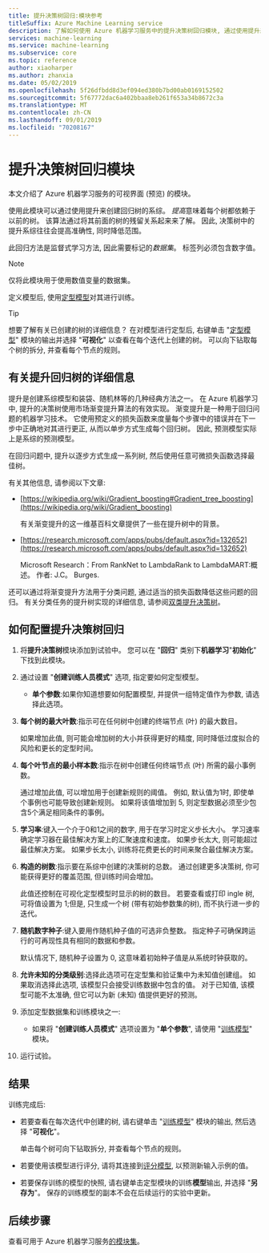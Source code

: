 ```yaml
---
title: 提升决策树回归:模块参考
titleSuffix: Azure Machine Learning service
description: 了解如何使用 Azure 机器学习服务中的提升决策树回归模块, 通过使用提升来创建回归树的系综。
services: machine-learning
ms.service: machine-learning
ms.subservice: core
ms.topic: reference
author: xiaoharper
ms.author: zhanxia
ms.date: 05/02/2019
ms.openlocfilehash: 5f26dfbdd8d3ef094ed380b7bd00ab0169152502
ms.sourcegitcommit: 5f67772dac6a402bbaa8eb261f653a34b8672c3a
ms.translationtype: MT
ms.contentlocale: zh-CN
ms.lasthandoff: 09/01/2019
ms.locfileid: "70208167"
---
```

# <a name="boosted-decision-tree-regression-module"></a>提升决策树回归模块

本文介绍了 Azure 机器学习服务的可视界面 (预览) 的模块。

使用此模块可以通过使用提升来创建回归树的系综。 *提高*意味着每个树都依赖于以前的树。 该算法通过将其前面的树的残留关系起来来了解。 因此, 决策树中的提升系综往往会提高准确性, 同时降低范围。  
  
此回归方法是监督式学习方法, 因此需要标记的*数据集*。 标签列必须包含数字值。  

> [!NOTE]
> 仅将此模块用于使用数值变量的数据集。  

定义模型后, 使用[定型模型](./train-model.md)对其进行训练。

> [!TIP]
> 想要了解有关已创建的树的详细信息？ 在对模型进行定型后, 右键单击 "[定型模型](./train-model.md)" 模块的输出并选择 "**可视化**" 以查看在每个迭代上创建的树。 可以向下钻取每个树的拆分, 并查看每个节点的规则。  
  
## <a name="more-about-boosted-regression-trees"></a>有关提升回归树的详细信息  

提升是创建系综模型和装袋、随机林等的几种经典方法之一。  在 Azure 机器学习中, 提升的决策树使用市场渐变提升算法的有效实现。 渐变提升是一种用于回归问题的机器学习技术。 它使用预定义的损失函数来度量每个步骤中的错误并在下一步中正确地对其进行更正, 从而以单步方式生成每个回归树。 因此, 预测模型实际上是系综的预测模型。  
  
在回归问题中, 提升以逐步方式生成一系列树, 然后使用任意可微损失函数选择最佳树。  
  
有关其他信息, 请参阅以下文章:  
  
+ [https://wikipedia.org/wiki/Gradient_boosting#Gradient_tree_boosting](https://wikipedia.org/wiki/Gradient_boosting)

    有关渐变提升的这一维基百科文章提供了一些在提升树中的背景。 
  
-  [https://research.microsoft.com/apps/pubs/default.aspx?id=132652](https://research.microsoft.com/apps/pubs/default.aspx?id=132652)  

    Microsoft Research：From RankNet to LambdaRank to LambdaMART:概述。 作者: J.C。 Burges.

还可以通过将渐变提升方法用于分类问题, 通过适当的损失函数降低这些问题的回归。 有关分类任务的提升树实现的详细信息, 请参阅[双类提升决策树](./two-class-boosted-decision-tree.md)。  

## <a name="how-to-configure-boosted-decision-tree-regression"></a>如何配置提升决策树回归

1.  将**提升决策树**模块添加到试验中。 您可以在 "**回归**" 类别下**机器学习**"**初始化**" 下找到此模块。 
  
2.  通过设置 "**创建训练人员模式**" 选项, 指定要如何定型模型。  
  
    -   **单个参数**:如果你知道想要如何配置模型, 并提供一组特定值作为参数, 请选择此选项。  
   
  
3. **每个树的最大叶数**:指示可在任何树中创建的终端节点 (叶) 的最大数目。  

    如果增加此值, 则可能会增加树的大小并获得更好的精度, 同时降低过度拟合的风险和更长的定型时间。  

4. **每个叶节点的最小样本数**:指示在树中创建任何终端节点 (叶) 所需的最小事例数。

    通过增加此值, 可以增加用于创建新规则的阈值。 例如, 默认值为1时, 即使单个事例也可能导致创建新规则。 如果将该值增加到 5, 则定型数据必须至少包含5个满足相同条件的事例。

5. **学习率**:键入一个介于0和1之间的数字, 用于在学习时定义步长大小。 学习速率确定学习器在最佳解决方案上的汇聚速度和速度。 如果步长太大, 则可能超过最佳解决方案。 如果步长太小, 训练将花费更长的时间来聚合最佳解决方案。

6. **构造的树数**:指示要在系综中创建的决策树的总数。 通过创建更多决策树, 你可能获得更好的覆盖范围, 但训练时间会增加。

    此值还控制在可视化定型模型时显示的树的数目。 若要查看或打印 ingle 树, 可将值设置为 1;但是, 只生成一个树 (带有初始参数集的树), 而不执行进一步的迭代。

7. **随机数字种子**:键入要用作随机种子值的可选非负整数。 指定种子可确保跨运行的可再现性具有相同的数据和参数。

    默认情况下, 随机种子设置为 0, 这意味着初始种子值是从系统时钟获取的。
  
8. **允许未知的分类级别**:选择此选项可在定型集和验证集中为未知值创建组。 如果取消选择此选项, 该模型只会接受训练数据中包含的值。 对于已知值, 该模型可能不太准确, 但它可以为新 (未知) 值提供更好的预测。

9. 添加定型数据集和训练模块之一:

    - 如果将 "**创建训练人员模式**" 选项设置为 "**单个参数**", 请使用 "[训练模型](train-model.md)" 模块。  
  
    

10. 运行试验。  
  
## <a name="results"></a>结果

训练完成后:

+ 若要查看在每次迭代中创建的树, 请右键单击 "[训练模型](train-model.md)" 模块的输出, 然后选择 "**可视化**"。
  
     单击每个树可向下钻取拆分, 并查看每个节点的规则。  

+ 若要使用该模型进行评分, 请将其连接到[评分模型](./score-model.md), 以预测新输入示例的值。

+ 若要保存训练的模型的快照, 请右键单击定型模块的训练**模型**输出, 并选择 "**另存为**"。 保存的训练模型的副本不会在后续运行的实验中更新。

## <a name="next-steps"></a>后续步骤

查看可用于 Azure 机器学习服务[的模块集](module-reference.md)。 
